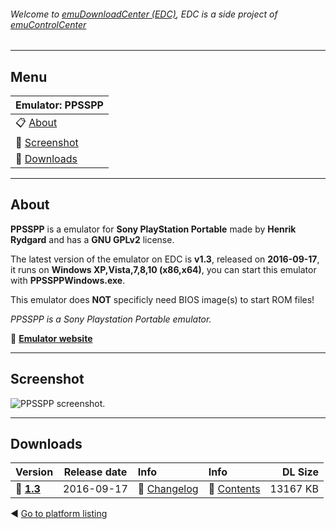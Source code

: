 ###### Welcome to [emuDownloadCenter (EDC)](https://github.com/PhoenixInteractiveNL/emuDownloadCenter/wiki/), EDC is a side project of [emuControlCenter](https://github.com/PhoenixInteractiveNL/emuControlCenter/wiki/)
***
## Menu
| **Emulator: PPSSPP** |
|:---------|
| :clipboard: [About](#about) |
| :sunrise: [Screenshot](#screenshot) |
| :floppy_disk: [Downloads](#downloads) |
***
## About
**PPSSPP** is a emulator for **Sony PlayStation Portable** made by **Henrik Rydgard** and has a **GNU GPLv2** license.

The latest version of the emulator on EDC is **v1.3**, released on **2016-09-17**, it runs on **Windows XP,Vista,7,8,10 (x86,x64)**, you can start this emulator with **PPSSPPWindows.exe**.

This emulator does **NOT** specificly need BIOS image(s) to start ROM files!

_PPSSPP is a Sony Playstation Portable emulator._

:link: [**Emulator website**](http://www.ppsspp.org/)
***
## Screenshot
![](https://raw.githubusercontent.com/PhoenixInteractiveNL/emuDownloadCenter/master/hooks/ppsspp/screen.jpg "PPSSPP screenshot.")
***
## Downloads
| Version  | Release date  | Info       | Info       | DL Size    |
|:---------|:-------------:|:-----------|:-----------|-----------:|
| :floppy_disk: [**1.3**](https://github.com/PhoenixInteractiveNL/edc-repo0005/raw/master/ppsspp/1.3.7z) | 2016-09-17 | :page_facing_up: [Changelog](https://github.com/PhoenixInteractiveNL/edc-repo0005/blob/master/ppsspp/1.3_changelog.txt) | :mag_right: [Contents](https://github.com/PhoenixInteractiveNL/edc-repo0005/blob/master/ppsspp/1.3_contents.txt) | 13167 KB |

:arrow_backward: [Go to platform listing](https://github.com/PhoenixInteractiveNL/emuDownloadCenter/wiki/EDC-Platform-List)
